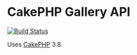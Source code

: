 # CakePHP Gallery API

[![Build Status](https://travis-ci.com/michalpirchala/galapi.svg?branch=master)](https://travis-ci.com/michalpirchala/galapi)

Uses [CakePHP](https://cakephp.org) 3.8.
